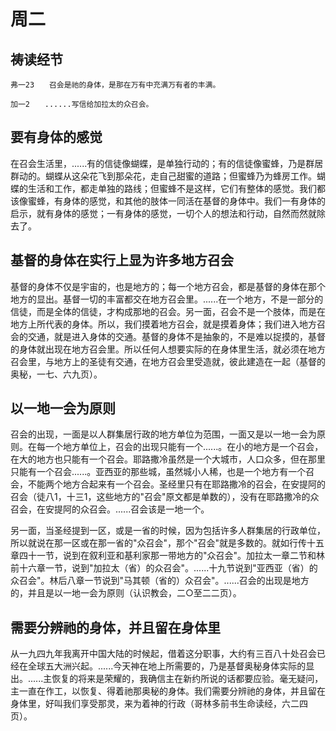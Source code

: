 # 周二

## 祷读经节
```
弗一23　　召会是祂的身体，是那在万有中充满万有者的丰满。

加一2　　......写信给加拉太的众召会。
```

## 要有身体的感觉

在召会生活里，......有的信徒像蝴蝶，是单独行动的；有的信徒像蜜蜂，乃是群居群动的。蝴蝶从这朵花飞到那朵花，走自己甜蜜的道路；但蜜蜂乃为蜂房工作。蝴蝶的生活和工作，都走单独的路线；但蜜蜂不是这样，它们有整体的感觉。我们都该像蜜蜂，有身体的感觉，和其他的肢体一同活在基督的身体中。我们一有身体的启示，就有身体的感觉；一有身体的感觉，一切个人的想法和行动，自然而然就除去了。

## 基督的身体在实行上显为许多地方召会

基督的身体不仅是宇宙的，也是地方的；每一个地方召会，都是基督的身体在那个地方的显出。基督一切的丰富都交在地方召会里。......在一个地方，不是一部分的信徒，而是全体的信徒，才构成那地的召会。另一面，召会不是一个肢体，而是在地方上所代表的身体。所以，我们摸着地方召会，就是摸着身体；我们进入地方召会的交通，就是进入身体的交通。基督的身体不是抽象的，不是难以捉摸的，基督的身体就出现在地方召会里。所以任何人想要实际的在身体里生活，就必须在地方召会里，与地方上的圣徒有交通，在地方召会里受造就，彼此建造在一起（基督的奥秘，一七、六九页）。

## 以一地一会为原则

召会的出现，一面是以人群集居行政的地方单位为范围，一面又是以一地一会为原则。在每一个地方单位上，召会的出现只能有一个......。在小的地方是一个召会，在大的地方也只能有一个召会。耶路撒冷虽然是一个大城市，人口众多，但在那里只能有一个召会......。亚西亚的那些城，虽然城小人稀，也是一个地方有一个召会，不能两个地方合起来有一个召会。圣经里只有在耶路撒冷的召会，在安提阿的召会（徒八1，十三1，这些地方的"召会"原文都是单数的），没有在耶路撒冷的众召会，在安提阿的众召会。......召会该是一地一个。

另一面，当圣经提到一区，或是一省的时候，因为包括许多人群集居的行政单位，所以就说在那一区或在那一省的"众召会"，那个"召会"就是多数的。就如行传十五章四十一节，说到在叙利亚和基利家那一带地方的"众召会"。加拉太一章二节和林前十六章一节，说到"加拉太（省）的众召会"。......十九节说到"亚西亚（省）的众召会"。林后八章一节说到"马其顿（省的）众召会"。......召会的出现是地方的，并且是以一地一会为原则（认识教会，二○至二二页）。

## 需要分辨祂的身体，并且留在身体里

从一九四九年我离开中国大陆的时候起，借着这分职事，大约有三百八十处召会已经在全球五大洲兴起。......今天神在地上所需要的，乃是基督奥秘身体实际的显出。......主恢复的将来是荣耀的，我确信主在新约所说的话都要应验。毫无疑问，主一直在作工，以恢复、得着祂那奥秘的身体。我们需要分辨祂的身体，并且留在身体里，好叫我们享受那灵，来为着神的行政（哥林多前书生命读经，六二四页）。

